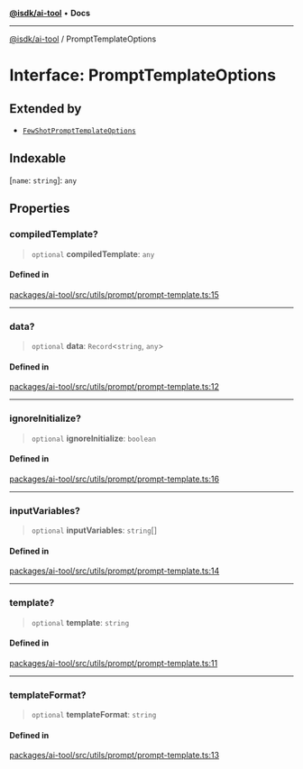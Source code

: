 [**@isdk/ai-tool**](../README.md) • **Docs**

***

[@isdk/ai-tool](../globals.md) / PromptTemplateOptions

# Interface: PromptTemplateOptions

## Extended by

- [`FewShotPromptTemplateOptions`](FewShotPromptTemplateOptions.md)

## Indexable

 \[`name`: `string`\]: `any`

## Properties

### compiledTemplate?

> `optional` **compiledTemplate**: `any`

#### Defined in

[packages/ai-tool/src/utils/prompt/prompt-template.ts:15](https://github.com/isdk/ai-tool.js/blob/e324043799402aa2caa41711a9168487ab85c166/src/utils/prompt/prompt-template.ts#L15)

***

### data?

> `optional` **data**: `Record`\<`string`, `any`\>

#### Defined in

[packages/ai-tool/src/utils/prompt/prompt-template.ts:12](https://github.com/isdk/ai-tool.js/blob/e324043799402aa2caa41711a9168487ab85c166/src/utils/prompt/prompt-template.ts#L12)

***

### ignoreInitialize?

> `optional` **ignoreInitialize**: `boolean`

#### Defined in

[packages/ai-tool/src/utils/prompt/prompt-template.ts:16](https://github.com/isdk/ai-tool.js/blob/e324043799402aa2caa41711a9168487ab85c166/src/utils/prompt/prompt-template.ts#L16)

***

### inputVariables?

> `optional` **inputVariables**: `string`[]

#### Defined in

[packages/ai-tool/src/utils/prompt/prompt-template.ts:14](https://github.com/isdk/ai-tool.js/blob/e324043799402aa2caa41711a9168487ab85c166/src/utils/prompt/prompt-template.ts#L14)

***

### template?

> `optional` **template**: `string`

#### Defined in

[packages/ai-tool/src/utils/prompt/prompt-template.ts:11](https://github.com/isdk/ai-tool.js/blob/e324043799402aa2caa41711a9168487ab85c166/src/utils/prompt/prompt-template.ts#L11)

***

### templateFormat?

> `optional` **templateFormat**: `string`

#### Defined in

[packages/ai-tool/src/utils/prompt/prompt-template.ts:13](https://github.com/isdk/ai-tool.js/blob/e324043799402aa2caa41711a9168487ab85c166/src/utils/prompt/prompt-template.ts#L13)
